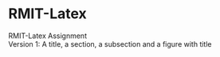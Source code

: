 # RMIT-Latex
RMIT-Latex Assignment <br/>
Version 1: A title, a section, a subsection and a figure with title
